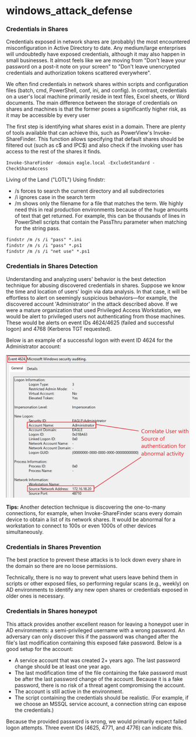 # windows_attack_defense
### Credentials in Shares
Credentials exposed in network shares are (probably) the most encountered misconfiguration in Active Directory to date. Any medium/large enterprises will undoubtedly have exposed credentials, although it may also happen in small businesses. It almost feels like we are moving from "Don't leave your password on a post-it note on your screen" to "Don't leave unencrypted credentials and authorization tokens scattered everywhere".

We often find credentials in network shares within scripts and configuration files (batch, cmd, PowerShell, conf, ini, and config). In contrast, credentials on a user's local machine primarily reside in text files, Excel sheets, or Word documents. The main difference between the storage of credentials on shares and machines is that the former poses a significantly higher risk, as it may be accessible by every user

The first step is identifying what shares exist in a domain. There are plenty of tools available that can achieve this, such as PowerView's Invoke-ShareFinder. This function allows specifying that default shares should be filtered out (such as c$ and IPC$) and also check if the invoking user has access to the rest of the shares it finds. 

```
Invoke-ShareFinder -domain eagle.local -ExcludeStandard -CheckShareAccess
```

Living of the Land ("LOTL")
Using findstr:
- /s forces to search the current directory and all subdirectories
- /i ignores case in the search term
- /m shows only the filename for a file that matches the term. We highly need this in real production environments because of the huge amounts of text that get returned. For example, this can be thousands of lines in PowerShell scripts that contain the PassThru parameter when matching for the string pass.
```
findstr /m /s /i "pass" *.ini
findstr /m /s /i "pass" *.ps1
findstr /m /s /i "net use" *.ps1
```
### Credentials in Shares Detection
Understanding and analyzing users' behavior is the best detection technique for abusing discovered credentials in shares. Suppose we know the time and location of users' login via data analysis. In that case, it will be effortless to alert on seemingly suspicious behaviors—for example, the discovered account 'Administrator' in the attack described above. If we were a mature organization that used Privileged Access Workstation, we would be alert to privileged users not authenticating from those machines. These would be alerts on event IDs 4624/4625 (failed and successful logon) and 4768 (Kerberos TGT requested).

Below is an example of a successful logon with event ID 4624 for the Administrator account:

![abnormal authentication](./abnormal_authentication.png)

**Tips:**
Another detection technique is discovering the one-to-many connections, for example, when Invoke-ShareFinder scans every domain device to obtain a list of its network shares. It would be abnormal for a workstation to connect to 100s or even 1000s of other devices simultaneously.
### Credentials in Shares Prevention
The best practice to prevent these attacks is to lock down every share in the domain so there are no loose permissions.

Technically, there is no way to prevent what users leave behind them in scripts or other exposed files, so performing regular scans (e.g., weekly) on AD environments to identify any new open shares or credentials exposed in older ones is necessary.

### Credentials in Shares honeypot
This attack provides another excellent reason for leaving a honeypot user in AD environments: a semi-privileged username with a wrong password. An adversary can only discover this if the password was changed after the file's last modification containing this exposed fake password. Below is a good setup for the account:

- A service account that was created 2+ years ago. The last password change should be at least one year ago.
- The last modification time of the file containing the fake password must be after the last password change of the account. Because it is a fake password, there is no risk of a threat agent compromising the account.
- The account is still active in the environment.
- The script containing the credentials should be realistic. (For example, if we choose an MSSQL service account, a connection string can expose the credentials.)

Because the provided password is wrong, we would primarily expect failed logon attempts. Three event IDs (4625, 4771, and 4776) can indicate this.